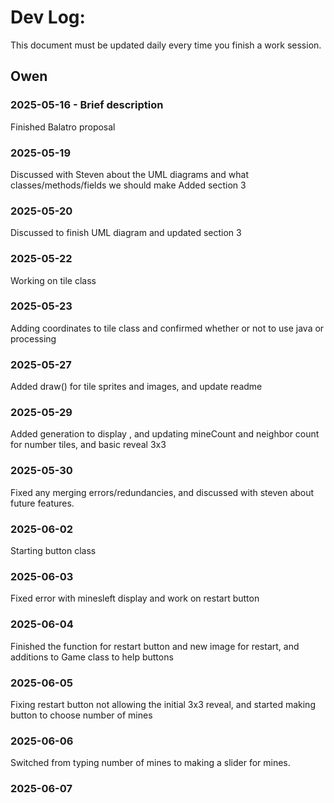 # Dev Log:

This document must be updated daily every time you finish a work session.

## Owen 

### 2025-05-16 - Brief description
Finished Balatro proposal

### 2025-05-19
Discussed with Steven about the UML diagrams and what classes/methods/fields we should make
Added section 3

### 2025-05-20
Discussed to finish UML diagram and updated section 3 

### 2025-05-22
Working on tile class

### 2025-05-23
Adding coordinates to tile class and confirmed whether or not to use java or processing

### 2025-05-27
Added draw() for tile sprites and images, and update readme

### 2025-05-29
Added generation to display , and updating mineCount and neighbor count for number tiles, and basic reveal 3x3

### 2025-05-30
Fixed any merging errors/redundancies, and discussed with steven about future features.

### 2025-06-02
Starting button class  

### 2025-06-03
Fixed error with minesleft display and work on restart button

### 2025-06-04
Finished the function for restart button and new image for restart, and additions to Game class to help buttons

### 2025-06-05
Fixing restart button not allowing the initial 3x3 reveal, and started making button to choose number of mines

### 2025-06-06
Switched from typing number of mines to making a slider for mines.

### 2025-06-07




